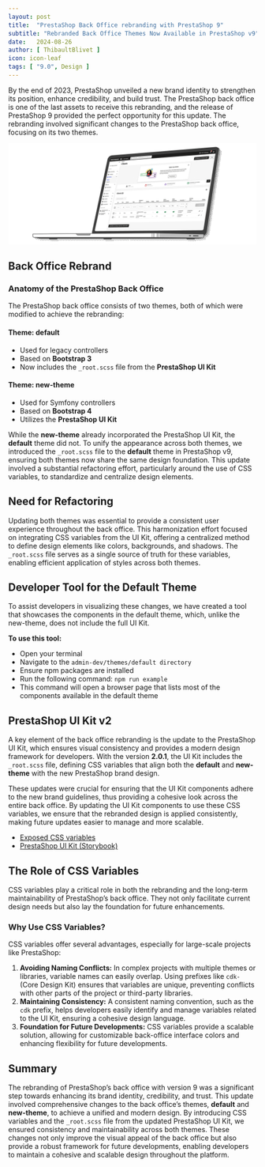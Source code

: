 ```yaml
---
layout: post
title:  "PrestaShop Back Office rebranding with PrestaShop 9"
subtitle: "Rebranded Back Office Themes Now Available in PrestaShop v9"
date:   2024-08-26
author: [ ThibaultBlivet ]
icon: icon-leaf
tags: [ "9.0", Design ]
---
```


By the end of 2023, PrestaShop unveiled a new brand identity to strengthen its position, enhance credibility, and build trust. The PrestaShop back office is one of the last assets to receive this rebranding, and the release of PrestaShop 9 provided the perfect opportunity for this update. The rebranding involved significant changes to the PrestaShop back office, focusing on its two themes.

![Back Office rebrand](/assets/images/2024/08/bo_rebrand.png)

## Back Office Rebrand

### Anatomy of the PrestaShop Back Office

The PrestaShop back office consists of two themes, both of which were modified to achieve the rebranding:

#### Theme: default
- Used for legacy controllers
- Based on **Bootstrap 3**
- Now includes the `_root.scss` file from the **PrestaShop UI Kit**

#### Theme: new-theme
- Used for Symfony controllers
- Based on **Bootstrap 4**
- Utilizes the **PrestaShop UI Kit**

While the **new-theme** already incorporated the PrestaShop UI Kit, the **default** theme did not. To unify the appearance across both themes, we introduced the `_root.scss` file to the **default** theme in PrestaShop v9, ensuring both themes now share the same design foundation. This update involved a substantial refactoring effort, particularly around the use of CSS variables, to standardize and centralize design elements.

## Need for Refactoring

Updating both themes was essential to provide a consistent user experience throughout the back office. This harmonization effort focused on integrating CSS variables from the UI Kit, offering a centralized method to define design elements like colors, backgrounds, and shadows. The `_root.scss` file serves as a single source of truth for these variables, enabling efficient application of styles across both themes.

## Developer Tool for the Default Theme

To assist developers in visualizing these changes, we have created a tool that showcases the components in the default theme, which, unlike the new-theme, does not include the full UI Kit.

**To use this tool:**

- Open your terminal
- Navigate to the `admin-dev/themes/default directory`
- Ensure npm packages are installed
- Run the following command: `npm run example`
- This command will open a browser page that lists most of the components available in the default theme

## PrestaShop UI Kit v2

A key element of the back office rebranding is the update to the PrestaShop UI Kit, which ensures visual consistency and provides a modern design framework for developers. With the version **2.0.1**, the UI Kit includes the `_root.scss` file, defining CSS variables that align both the **default** and **new-theme** with the new PrestaShop brand design.

These updates were crucial for ensuring that the UI Kit components adhere to the new brand guidelines, thus providing a cohesive look across the entire back office. By updating the UI Kit components to use these CSS variables, we ensure that the rebranded design is applied consistently, making future updates easier to manage and more scalable.

- [Exposed CSS variables](https://github.com/PrestaShop/prestashop-ui-kit/blob/1c255d96d79c69e2d3e0dd1712f76379941c06bb/scss/_root.scss#L122)
- [PrestaShop UI Kit (Storybook)](https://build.prestashop-project.org/prestashop-ui-kit/)

## The Role of CSS Variables

CSS variables play a critical role in both the rebranding and the long-term maintainability of PrestaShop’s back office. They not only facilitate current design needs but also lay the foundation for future enhancements.

### Why Use CSS Variables?

CSS variables offer several advantages, especially for large-scale projects like PrestaShop:

1. **Avoiding Naming Conflicts:** In complex projects with multiple themes or libraries, variable names can easily overlap. Using prefixes like `cdk-` (Core Design Kit) ensures that variables are unique, preventing conflicts with other parts of the project or third-party libraries.
2. **Maintaining Consistency:** A consistent naming convention, such as the `cdk` prefix, helps developers easily identify and manage variables related to the UI Kit, ensuring a cohesive design language.
3. **Foundation for Future Developments:** CSS variables provide a scalable solution, allowing for customizable back-office interface colors and enhancing flexibility for future developments.

## Summary 

The rebranding of PrestaShop’s back office with version 9 was a significant step towards enhancing its brand identity, credibility, and trust. This update involved comprehensive changes to the back office’s themes, **default** and **new-theme**, to achieve a unified and modern design. By introducing CSS variables and the `_root.scss` file from the updated PrestaShop UI Kit, we ensured consistency and maintainability across both themes. These changes not only improve the visual appeal of the back office but also provide a robust framework for future developments, enabling developers to maintain a cohesive and scalable design throughout the platform.
